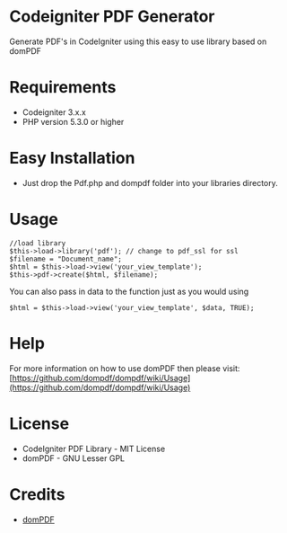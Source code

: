 # Codeigniter PDF Generator
Generate PDF's in CodeIgniter using this easy to use library based on domPDF

# Requirements
* Codeigniter 3.x.x
* PHP version 5.3.0 or higher

# Easy Installation
* Just drop the Pdf.php and dompdf folder into your libraries directory.

# Usage
```
//load library
$this->load->library('pdf'); // change to pdf_ssl for ssl
$filename = "Document_name";
$html = $this->load->view('your_view_template');
$this->pdf->create($html, $filename);
```

You can also pass in data to the function just as you would using
```
$html = $this->load->view('your_view_template', $data, TRUE);
```

# Help
For more information on how to use domPDF then please visit: [https://github.com/dompdf/dompdf/wiki/Usage](https://github.com/dompdf/dompdf/wiki/Usage)

# License
* CodeIgniter PDF Library - MIT License
* domPDF - GNU Lesser GPL

# Credits
* [domPDF](https://github.com/dompdf) 
